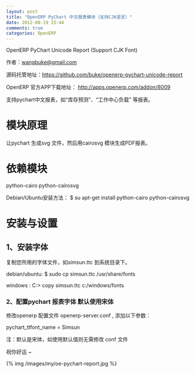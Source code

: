 ```yaml
---
layout: post
title: "OpenERP PyChart 中文报表模块（支持CJK语言）"
date: 2012-08-19 15:44
comments: true
categories: OpenERP
---
```


OpenERP PyChart Unicode Report (Support CJK Font)

作者：wangbuke@gmail.com

源码托管地址：https://github.com/buke/openerp-pychart-unicode-report

OpenERP 官方APP下载地址： http://apps.openerp.com/addon/8009

支持pychart中文报表，如“库存预测”、“工作中心负载” 等报表。

# 模块原理

让pychart 生成svg 文件，然后用cairosvg 模块生成PDF报表。

# 依赖模块

python-cairo python-cairosvg 

Debian/Ubuntu安装方法： $ su apt-get install python-cairo python-cairosvg

# 安装与设置

## 1、安装字体

复制您所用的字体文件，如simsun.ttc 到系统目录下。

debian/ubuntu: $ sudo cp simsun.ttc /usr/share/fonts

windows :  C:\> copy simsun.ttc  c:/windows/fonts

### 2、配置pychart 报表字体 默认使用宋体

修改openerp 配置文件 openerp-server.conf , 添加以下参数：

pychart_ttfont_name = Simsun

注：默认是宋体，如使用默认值则无需修改 conf 文件

祝你好运 ~


{% img /images/my/oe-pychart-report.jpg %}

